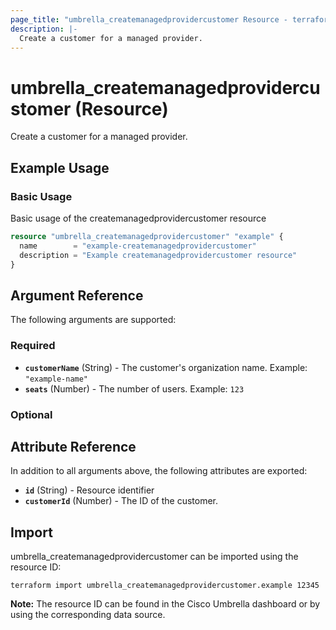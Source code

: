 ```yaml
---
page_title: "umbrella_createmanagedprovidercustomer Resource - terraform-provider-umbrella"
description: |-
  Create a customer for a managed provider.
---
```


# umbrella_createmanagedprovidercustomer (Resource)

Create a customer for a managed provider.

## Example Usage


### Basic Usage

Basic usage of the createmanagedprovidercustomer resource

```terraform
resource "umbrella_createmanagedprovidercustomer" "example" {
  name        = "example-createmanagedprovidercustomer"
  description = "Example createmanagedprovidercustomer resource"
}
```



## Argument Reference

The following arguments are supported:

### Required

- **`customerName`** (String) - The customer's organization name. Example: `"example-name"`
- **`seats`** (Number) - The number of users. Example: `123`


### Optional



## Attribute Reference

In addition to all arguments above, the following attributes are exported:

- **`id`** (String) - Resource identifier
- **`customerId`** (Number) - The ID of the customer.



## Import

umbrella_createmanagedprovidercustomer can be imported using the resource ID:

```shell
terraform import umbrella_createmanagedprovidercustomer.example 12345
```

**Note:** The resource ID can be found in the Cisco Umbrella dashboard or by using the corresponding data source.

